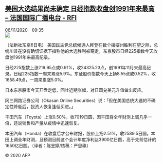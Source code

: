 <!--1604656472000-->
[美国大选结果尚未确定 日经指数收盘创1991年来最高 – 法国国际广播电台 - RFI](http://www.rfi.fr//cn/contenu/20201106-%E7%BE%8E%E5%9B%BD%E5%A4%A7%E9%80%89%E7%BB%93%E6%9E%9C%E5%B0%9A%E6%9C%AA%E7%A1%AE%E5%AE%9A-%E6%97%A5%E7%BB%8F%E6%8C%87%E6%95%B0%E6%94%B6%E7%9B%98%E5%88%9B1991%E5%B9%B4%E6%9D%A5%E6%9C%80%E9%AB%98)
------

<div>06/11/2020 - 09:35</div><img src="https://s.rfi.fr/media/display/bb76f9ae-200e-11eb-869f-005056a964fe/w:310/p:16x9/eco0003b.201106163501.jpg"><div class="t-content__body u-clearfix"><p>（法新社东京6日电）    美国民主党总统候选人拜登在数个摇摆州胜利在望之际，总统川普在没有确切证据下指称他的大选胜利被窃走，东京股市日经225指数今天收盘创1991年来最高纪录。</p><p>    日经225指数上涨219.95点或0.91%，收24325.23点，创1991年11月来最高纪录。日经225指数一周来累涨5.9%。东证股价指数今天上扬8.55点或0.52%，收1658.49点，一周来累涨5.0%。</p><p>    日本东京股市今天开盘走低，回吐近期涨幅，对日圆兑美元升值做出反应。</p><p>    冈三网路证券公司（Okasan Online Securities）说：「但在美国总统大选的不确定性降低后，投资人恢复逢低买进。」</p><p>    丰田汽车（Toyota）上涨0.50%，收7019日圆，因丰田将全年财测上调几乎一倍，还说销售和产量从疫情中迅速恢复。</p><p>    本田汽车（Honda）在收盘后才公布财报，股价上扬2.51%，收2589.5日圆。本田上调全年财测，且预测目前这个会计年度净利达3900亿日圆，高于先前估计的1650亿日圆。（译者：陈昱婷/核稿：严思祺）</p><p class="t-copyright">© 2020 AFP</p>        </div>
